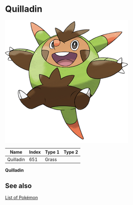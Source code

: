 # Quilladin


![Quilladin](images/651.png)

| **Name** | **Index** | **Type 1** | **Type 2** |
|----|----|----|----|
| Quilladin | 651 | Grass  |  |

**Quilladin** 

## See also

[List of Pokémon](../pokemon.md)
